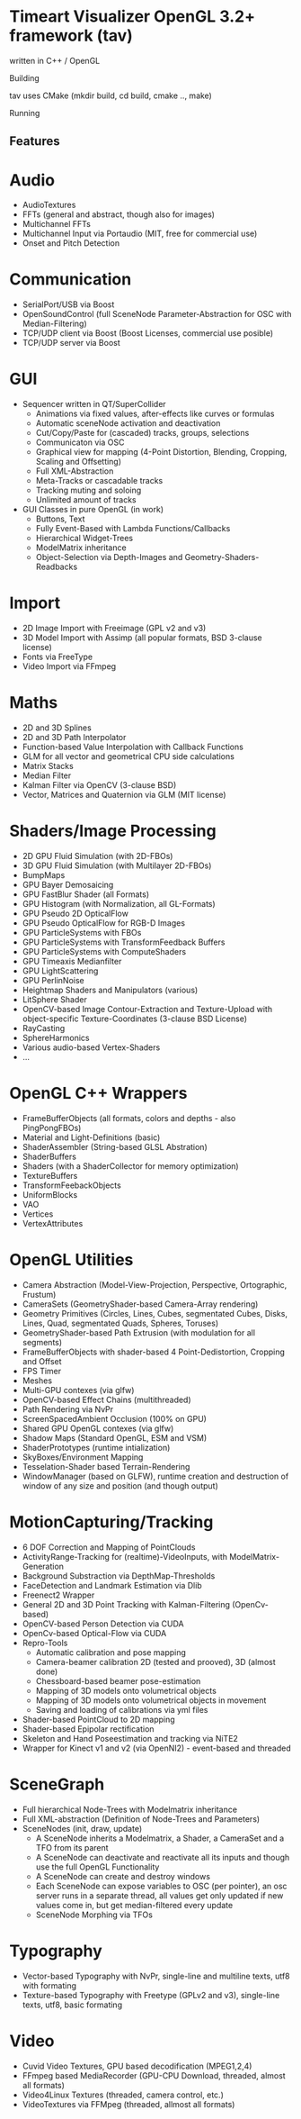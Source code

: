 #    Timeart Visualizer OpenGL 3.2+ framework (tav)


written in C++ / OpenGL

Building

tav uses CMake (mkdir build, cd build, cmake .., make)

Running 

Features
--------


Audio
=====
- AudioTextures
- FFTs (general and abstract, though also for images)
- Multichannel FFTs
- Multichannel Input via Portaudio (MIT, free for commercial use)
- Onset and Pitch Detection


Communication
=============
- SerialPort/USB via Boost
- OpenSoundControl (full SceneNode Parameter-Abstraction for OSC with Median-Filtering)
- TCP/UDP client via Boost (Boost Licenses, commercial use posible)
- TCP/UDP server via Boost


GUI
===
- Sequencer written in QT/SuperCollider
   - Animations via fixed values, after-effects like curves or formulas
   - Automatic sceneNode activation and deactivation
   - Cut/Copy/Paste for (cascaded) tracks, groups, selections
   - Communicaton via OSC
   - Graphical view for mapping (4-Point Distortion, Blending, Cropping, Scaling and Offsetting)
   - Full XML-Abstraction
   - Meta-Tracks or cascadable tracks
   - Tracking muting and soloing
   - Unlimited amount of tracks
- GUI Classes in pure OpenGL (in work)
   - Buttons, Text
   - Fully Event-Based with Lambda Functions/Callbacks
   - Hierarchical Widget-Trees
   - ModelMatrix inheritance
   - Object-Selection via Depth-Images and Geometry-Shaders-Readbacks


Import
======
- 2D Image Import with Freeimage (GPL v2 and v3)
- 3D Model Import with Assimp (all popular formats, BSD 3-clause license)
- Fonts via FreeType
- Video Import via FFmpeg


Maths
=====
- 2D and 3D Splines
- 2D and 3D Path Interpolator
- Function-based Value Interpolation with Callback Functions
- GLM for all vector and geometrical CPU side calculations
- Matrix Stacks
- Median Filter
- Kalman Filter via OpenCV (3-clause BSD)
- Vector, Matrices and Quaternion via GLM (MIT license)


Shaders/Image Processing
========================
- 2D GPU Fluid Simulation (with 2D-FBOs)
- 3D GPU Fluid Simulation (with Multilayer 2D-FBOs)
- BumpMaps
- GPU Bayer Demosaicing
- GPU FastBlur Shader (all Formats)
- GPU Histogram (with Normalization, all GL-Formats)
- GPU Pseudo 2D OpticalFlow
- GPU Pseudo OpticalFlow for RGB-D Images
- GPU ParticleSystems with FBOs
- GPU ParticleSystems with TransformFeedback Buffers
- GPU ParticleSystems with ComputeShaders
- GPU Timeaxis Medianfilter
- GPU LightScattering
- GPU PerlinNoise
- Heightmap Shaders and Manipulators (various)
- LitSphere Shader
- OpenCV-based Image Contour-Extraction and Texture-Upload with object-specific Texture-Coordinates (3-clause BSD License)
- RayCasting
- SphereHarmonics
- Various audio-based Vertex-Shaders
- ...


OpenGL C++ Wrappers
===================
- FrameBufferObjects (all formats, colors and depths - also PingPongFBOs)
- Material and Light-Definitions (basic)
- ShaderAssembler (String-based GLSL Abstration)
- ShaderBuffers
- Shaders (with a ShaderCollector for memory optimization)
- TextureBuffers
- TransformFeebackObjects
- UniformBlocks
- VAO
- Vertices
- VertexAttributes


OpenGL Utilities
================
- Camera Abstraction (Model-View-Projection, Perspective, Ortographic, Frustum)
- CameraSets (GeometryShader-based Camera-Array rendering)
- Geometry Primitives (Circles, Lines, Cubes, segmentated Cubes, Disks, Lines, Quad, segmentated Quads, Spheres, Toruses)
- GeometryShader-based Path Extrusion (with modulation for all segments)
- FrameBufferObjects with shader-based 4 Point-Dedistortion, Cropping and Offset
- FPS Timer
- Meshes
- Multi-GPU contexes (via glfw)
- OpenCV-based Effect Chains (multithreaded)
- Path Rendering via NvPr
- ScreenSpacedAmbient Occlusion (100% on GPU)
- Shared GPU OpenGL contexes (via glfw)
- Shadow Maps (Standard OpenGL, ESM and VSM)
- ShaderPrototypes (runtime intialization)
- SkyBoxes/Environment Mapping
- Tesselation-Shader based Terrain-Rendering
- WindowManager (based on GLFW), runtime creation and destruction of window of any size and position (and though output)  


MotionCapturing/Tracking
========================
- 6 DOF Correction and Mapping of PointClouds
- ActivityRange-Tracking for (realtime)-VideoInputs, with ModelMatrix-Generation
- Background Substraction via DepthMap-Thresholds
- FaceDetection and Landmark Estimation via Dlib
- Freenect2 Wrapper
- General 2D and 3D Point Tracking with Kalman-Filtering (OpenCv-based)
- OpenCV-based Person Detection via CUDA
- OpenCv-based Optical-Flow via CUDA
- Repro-Tools
   - Automatic calibration and pose mapping
   - Camera-beamer calibration 2D (tested and prooved), 3D (almost done)
   - Chessboard-based beamer pose-estimation
   - Mapping of 3D models onto volumetrical objects
   - Mapping of 3D models onto volumetrical objects in movement
   - Saving and loading of calibrations via yml files
- Shader-based PointCloud to 2D mapping
- Shader-based Epipolar rectification
- Skeleton and Hand Poseestimation and tracking via NiTE2
- Wrapper for Kinect v1 and v2 (via OpenNI2) - event-based and threaded


SceneGraph
==========
- Full hierarchical Node-Trees with Modelmatrix inheritance
- Full XML-abstraction (Definition of Node-Trees and Parameters)
- SceneNodes (init, draw, update)
   - A SceneNode inherits a Modelmatrix, a Shader, a CameraSet and a TFO from its parent
   - A SceneNode can deactivate and reactivate all its inputs and though use the full OpenGL Functionality
   - A SceneNode can create and destroy windows
   - Each SceneNode can expose variables to OSC (per pointer), an osc server runs in a separate thread, all values get only updated if new values come in, but get median-filtered every update
   - SceneNode Morphing via TFOs


Typography
==========
- Vector-based Typography with NvPr, single-line and multiline texts, utf8 with formating
- Texture-based Typography with Freetype (GPLv2 and v3), single-line texts, utf8, basic formating


Video
=====
- Cuvid Video Textures, GPU based decodification (MPEG1,2,4)
- FFmpeg based MediaRecorder (GPU-CPU Download, threaded, almost all formats)
- Video4Linux Textures (threaded, camera control, etc.)
- VideoTextures via FFMpeg (threaded, allmost all formats)
